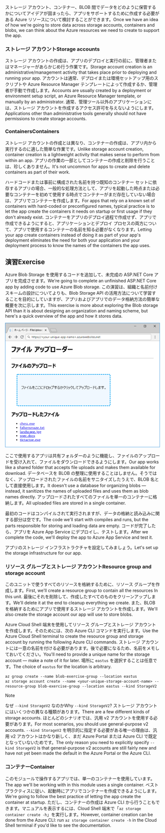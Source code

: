<span data-ttu-id="aaa57-101">ストレージ アカウント、コンテナー、BLOB 間でデータをどのように保管するかについてアイデアが固まったら、アプリをサポートするために作成する必要がある Azure リソースについて検討することができます。</span><span class="sxs-lookup"><span data-stu-id="aaa57-101">Once we have an idea of how we're going to store data across storage accounts, containers and blobs, we can think about the Azure resources we need to create to support the app.</span></span>

### <a name="storage-accounts"></a><span data-ttu-id="aaa57-102">ストレージ アカウント</span><span class="sxs-lookup"><span data-stu-id="aaa57-102">Storage accounts</span></span>

<span data-ttu-id="aaa57-103">ストレージ アカウントの作成は、アプリのデプロイと実行の前に、管理者またはマネージャーがあらかじめ行う作業です。</span><span class="sxs-lookup"><span data-stu-id="aaa57-103">Storage account creation is an administrative/management activity that takes place prior to deploying and running your app.</span></span> <span data-ttu-id="aaa57-104">アカウントは通常、デプロイまたは環境セットアップ用のスクリプトや Azure Resource Manager テンプレートによって作成するか、管理者が手動で作成します。</span><span class="sxs-lookup"><span data-stu-id="aaa57-104">Accounts are usually created by a deployment or environment setup script, an Azure Resource Manager template, or manually by an administrator.</span></span> <span data-ttu-id="aaa57-105">通常、管理ツール以外のアプリケーションには、ストレージ アカウントを作成するアクセス許可を与えないようにします。</span><span class="sxs-lookup"><span data-stu-id="aaa57-105">Applications other than administrative tools generally should not have permissions to create storage accounts.</span></span>

### <a name="containers"></a><span data-ttu-id="aaa57-106">Containers</span><span class="sxs-lookup"><span data-stu-id="aaa57-106">Containers</span></span>

<span data-ttu-id="aaa57-107">ストレージ アカウントの作成とは異なり、コンテナーの作成は、アプリ内から実行するのに適した簡単な作業です。</span><span class="sxs-lookup"><span data-stu-id="aaa57-107">Unlike storage account creation, container creation is a lightweight activity that makes sense to perform from within an app.</span></span> <span data-ttu-id="aaa57-108">アプリの作業の一部としてコンテナーの作成と削除を行うことは、珍しくありません。</span><span class="sxs-lookup"><span data-stu-id="aaa57-108">It's not uncommon for apps to create and delete containers as part of their work.</span></span>

<span data-ttu-id="aaa57-109">ハードコードまたは事前に構成された名前を持つ既知のコンテナー セットに依存するアプリの場合、一般的な処理方法として、アプリを起動した時点または必要なコンテナーを初めて使用する時点でコンテナーがまだ存在していない場合は、アプリでコンテナーを作成します。</span><span class="sxs-lookup"><span data-stu-id="aaa57-109">For apps that rely on a known set of containers with hard-coded or preconfigured names, typical practice is to let the app create the containers it needs on startup or first usage if they don't already exist.</span></span> <span data-ttu-id="aaa57-110">コンテナーをアプリのデプロイ過程で作成せず、アプリで作成できるようにすると、アプリケーションとデプロイ プロセスの両方について、アプリで使用するコンテナーの名前を知る必要がなくなります。</span><span class="sxs-lookup"><span data-stu-id="aaa57-110">Letting your app create containers instead of doing it as part of your app's deployment eliminates the need for both your application and your deployment process to know the names of the containers the app uses.</span></span>

## <a name="exercise"></a><span data-ttu-id="aaa57-111">演習</span><span class="sxs-lookup"><span data-stu-id="aaa57-111">Exercise</span></span>

<span data-ttu-id="aaa57-112">Azure Blob Storage を使用するコードを追加して、未完成の ASP.NET Core アプリを完成させます。</span><span class="sxs-lookup"><span data-stu-id="aaa57-112">We're going to complete an unfinished ASP.NET Core app by adding code to use Azure Blob storage.</span></span> <span data-ttu-id="aaa57-113">この演習は、組織と名前付けスキームの設計についてよりも、Blob Storage API の活用方法について学習することを目的にしていますが、アプリおよびアプリでのデータ格納方法の簡単な概要を次に示します。</span><span class="sxs-lookup"><span data-stu-id="aaa57-113">This exercise is more about exploring the Blob storage API than it is about designing an organization and naming scheme, but here's a quick overview of the app and how it stores data.</span></span>

![FileUploader Web アプリのスクリーンショット](../media/4-fileuploader-with-files.PNG)

<span data-ttu-id="aaa57-115">ここで使用するアプリは共有フォルダーのように機能し、ファイルのアップロードを受け入れて、ファイルをダウンロードできるようにします。</span><span class="sxs-lookup"><span data-stu-id="aaa57-115">Our app works like a shared folder that accepts file uploads and makes them available for download.</span></span> <span data-ttu-id="aaa57-116">データベースを BLOB の整理に使用することはしません。そうではなく、アップロードされたファイルの名前をサニタイズしたうえで、BLOB 名として直接使用します。</span><span class="sxs-lookup"><span data-stu-id="aaa57-116">It doesn't use a database for organizing blobs &mdash; instead, it sanitizes the names of uploaded files and uses them as blob names directly.</span></span> <span data-ttu-id="aaa57-117">アップロードされたすべてのファイルを単一のコンテナーに格納します。</span><span class="sxs-lookup"><span data-stu-id="aaa57-117">All uploaded files are stored in a single container.</span></span>

<span data-ttu-id="aaa57-118">最初のコードはコンパイルされて実行されますが、データの格納と読み込みに関する部分は空です。</span><span class="sxs-lookup"><span data-stu-id="aaa57-118">The code we'll start with compiles and runs, but the parts responsible for storing and loading data are empty.</span></span> <span data-ttu-id="aaa57-119">コードが完了したら、アプリを Azure App Service にデプロイし、テストします。</span><span class="sxs-lookup"><span data-stu-id="aaa57-119">After we complete the code, we'll deploy the app to Azure App Service and test it.</span></span>

<span data-ttu-id="aaa57-120">アプリのストレージ インフラストラクチャを設定してみましょう。</span><span class="sxs-lookup"><span data-stu-id="aaa57-120">Let's set up the storage infrastructure for our app.</span></span>

### <a name="resource-group-and-storage-account"></a><span data-ttu-id="aaa57-121">リソース グループとストレージ アカウント</span><span class="sxs-lookup"><span data-stu-id="aaa57-121">Resource group and storage account</span></span>

<span data-ttu-id="aaa57-122">このユニットで使うすべてのリソースを格納するために、リソース グループを作成します。</span><span class="sxs-lookup"><span data-stu-id="aaa57-122">First, we'll create a resource group to contain all the resources In this unit.</span></span> <span data-ttu-id="aaa57-123">最後にそれを削除して、作成したすべてのものをクリーンアップします。</span><span class="sxs-lookup"><span data-stu-id="aaa57-123">We'll delete it at the end to cleanup everything we create.</span></span> <span data-ttu-id="aaa57-124">また、BLOB を格納するためにアプリで使用するストレージ アカウントを作成します。</span><span class="sxs-lookup"><span data-stu-id="aaa57-124">We'll also create the storage account our app will use to store blobs.</span></span>

<span data-ttu-id="aaa57-125">Azure Cloud Shell 端末を使用してリソース グループとストレージ アカウントを作成します。そのためには、次の Azure CLI コマンドを実行します。</span><span class="sxs-lookup"><span data-stu-id="aaa57-125">Use the Azure Cloud Shell terminal to create the resource group and storage account by running the following Azure CLI commands.</span></span> <span data-ttu-id="aaa57-126">ストレージ アカウントには一意の名前を付ける必要があります。後で必要になるため、名前をメモしておいてください。</span><span class="sxs-lookup"><span data-stu-id="aaa57-126">You'll need to provide a unique name for the storage account &mdash; make a note of it for later.</span></span> <span data-ttu-id="aaa57-127">場所に `eastus` を選択することは任意です。</span><span class="sxs-lookup"><span data-stu-id="aaa57-127">The choice of `eastus` for the location is arbitrary.</span></span>

```console
az group create --name blob-exercise-group --location eastus
az storage account create --name <your-unique-storage-account-name> --resource-group blob-exercise-group --location eastus --kind StorageV2
```

> [!NOTE]
> <span data-ttu-id="aaa57-128">なぜ `--kind StorageV2` なのか</span><span class="sxs-lookup"><span data-stu-id="aaa57-128">Why `--kind StorageV2`?</span></span> <span data-ttu-id="aaa57-129">ストレージ アカウントにはいくつかの異なる種類があります。</span><span class="sxs-lookup"><span data-stu-id="aaa57-129">There are a few different kinds of storage accounts.</span></span> <span data-ttu-id="aaa57-130">ほとんどのシナリオでは、汎用 v2 アカウントを使用する必要があります。</span><span class="sxs-lookup"><span data-stu-id="aaa57-130">For most scenarios, you should use general-purpose v2 accounts.</span></span> <span data-ttu-id="aaa57-131">`--kind StorageV2` を明示的に指定する必要がある唯一の理由は、汎用 v2 アカウントはかなり新しく、まだ Azure Portal または Azure CLI で既定となっていないためです。</span><span class="sxs-lookup"><span data-stu-id="aaa57-131">The only reason you need to explicitly specify `--kind StorageV2` is that general-purpose v2 accounts are still fairly new and have not yet been made the default in the Azure Portal or the Azure CLI.</span></span>

### <a name="container"></a><span data-ttu-id="aaa57-132">コンテナー</span><span class="sxs-lookup"><span data-stu-id="aaa57-132">Container</span></span>

<span data-ttu-id="aaa57-133">このモジュールで操作するアプリでは、単一のコンテナーを使用しています。</span><span class="sxs-lookup"><span data-stu-id="aaa57-133">The app we'll be working with in this module uses a single container.</span></span> <span data-ttu-id="aaa57-134">ベスト プラクティスに従い、起動時にアプリでコンテナーを作成できるようにします。</span><span class="sxs-lookup"><span data-stu-id="aaa57-134">We're going to follow the best practice of letting the app create the container at startup.</span></span> <span data-ttu-id="aaa57-135">ただし、コンテナーの作成は Azure CLI から行うこともできます。マニュアルを表示するには、Cloud Shell 端末で「`az storage container create -h`」を実行します。</span><span class="sxs-lookup"><span data-stu-id="aaa57-135">However, container creation can be done from the Azure CLI: run `az storage container create -h` in the Cloud Shell terminal if you'd like to see the documentation.</span></span>
